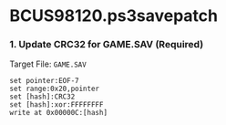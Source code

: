 # BCUS98120.ps3savepatch

### 1. Update CRC32 for GAME.SAV (Required)

Target File: `GAME.SAV`

```
set pointer:EOF-7
set range:0x20,pointer
set [hash]:CRC32
set [hash]:xor:FFFFFFFF
write at 0x00000C:[hash]
```

